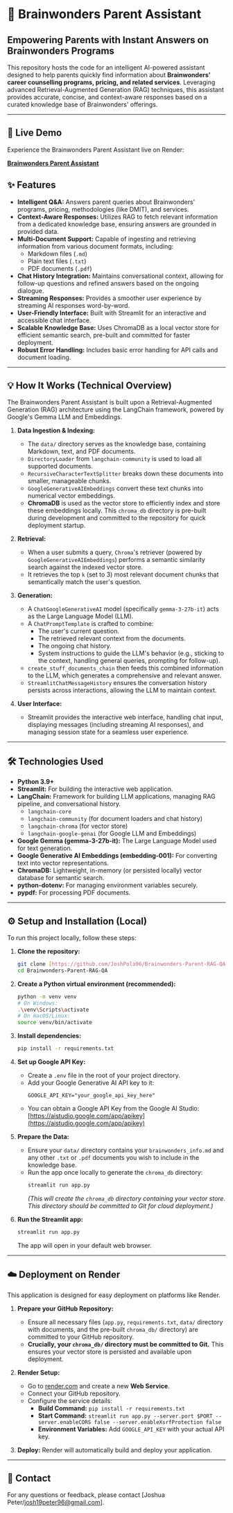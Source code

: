 # 🧠 Brainwonders Parent Assistant

## Empowering Parents with Instant Answers on Brainwonders Programs

This repository hosts the code for an intelligent AI-powered assistant designed to help parents quickly find information about **Brainwonders' career counselling programs, pricing, and related services**. Leveraging advanced Retrieval-Augmented Generation (RAG) techniques, this assistant provides accurate, concise, and context-aware responses based on a curated knowledge base of Brainwonders' offerings.

---

## 🚀 Live Demo

Experience the Brainwonders Parent Assistant live on Render:

[**Brainwonders Parent Assistant**](https://brainwonders-parent-rag-qa.onrender.com)

## ✨ Features

* **Intelligent Q&A:** Answers parent queries about Brainwonders' programs, pricing, methodologies (like DMIT), and services.
* **Context-Aware Responses:** Utilizes RAG to fetch relevant information from a dedicated knowledge base, ensuring answers are grounded in provided data.
* **Multi-Document Support:** Capable of ingesting and retrieving information from various document formats, including:
    * Markdown files (`.md`)
    * Plain text files (`.txt`)
    * PDF documents (`.pdf`)
* **Chat History Integration:** Maintains conversational context, allowing for follow-up questions and refined answers based on the ongoing dialogue.
* **Streaming Responses:** Provides a smoother user experience by streaming AI responses word-by-word.
* **User-Friendly Interface:** Built with Streamlit for an interactive and accessible chat interface.
* **Scalable Knowledge Base:** Uses ChromaDB as a local vector store for efficient semantic search, pre-built and committed for faster deployment.
* **Robust Error Handling:** Includes basic error handling for API calls and document loading.

---

## 💡 How It Works (Technical Overview)

The Brainwonders Parent Assistant is built upon a Retrieval-Augmented Generation (RAG) architecture using the LangChain framework, powered by Google's Gemma LLM and Embeddings.

1.  **Data Ingestion & Indexing:**
    * The `data/` directory serves as the knowledge base, containing Markdown, text, and PDF documents.
    * `DirectoryLoader` from `langchain-community` is used to load all supported documents.
    * `RecursiveCharacterTextSplitter` breaks down these documents into smaller, manageable chunks.
    * `GoogleGenerativeAIEmbeddings` convert these text chunks into numerical vector embeddings.
    * **ChromaDB** is used as the vector store to efficiently index and store these embeddings locally. This `chroma_db` directory is pre-built during development and committed to the repository for quick deployment startup.

2.  **Retrieval:**
    * When a user submits a query, `Chroma`'s retriever (powered by `GoogleGenerativeAIEmbeddings`) performs a semantic similarity search against the indexed vector store.
    * It retrieves the top `k` (set to 3) most relevant document chunks that semantically match the user's question.

3.  **Generation:**
    * A `ChatGoogleGenerativeAI` model (specifically `gemma-3-27b-it`) acts as the Large Language Model (LLM).
    * A `ChatPromptTemplate` is crafted to combine:
        * The user's current question.
        * The retrieved relevant context from the documents.
        * The ongoing chat history.
        * System instructions to guide the LLM's behavior (e.g., sticking to the context, handling general queries, prompting for follow-up).
    * `create_stuff_documents_chain` then feeds this combined information to the LLM, which generates a comprehensive and relevant answer.
    * `StreamlitChatMessageHistory` ensures the conversation history persists across interactions, allowing the LLM to maintain context.

4.  **User Interface:**
    * Streamlit provides the interactive web interface, handling chat input, displaying messages (including streaming AI responses), and managing session state for a seamless user experience.

---

## 🛠️ Technologies Used

* **Python 3.9+**
* **Streamlit:** For building the interactive web application.
* **LangChain:** Framework for building LLM applications, managing RAG pipeline, and conversational history.
    * `langchain-core`
    * `langchain-community` (for document loaders and chat history)
    * `langchain-chroma` (for vector store)
    * `langchain-google-genai` (for Google LLM and Embeddings)
* **Google Gemma (gemma-3-27b-it):** The Large Language Model used for text generation.
* **Google Generative AI Embeddings (embedding-001):** For converting text into vector representations.
* **ChromaDB:** Lightweight, in-memory (or persisted locally) vector database for semantic search.
* **python-dotenv:** For managing environment variables securely.
* **pypdf:** For processing PDF documents.

---

## ⚙️ Setup and Installation (Local)

To run this project locally, follow these steps:

1.  **Clone the repository:**
    ```bash
    git clone [https://github.com/JoshPola96/Brainwonders-Parent-RAG-QA.git](https://github.com/JoshPola96/Brainwonders-Parent-RAG-QA.git)
    cd Brainwonders-Parent-RAG-QA
    ```

2.  **Create a Python virtual environment (recommended):**
    ```bash
    python -m venv venv
    # On Windows:
    .\venv\Scripts\activate
    # On macOS/Linux:
    source venv/bin/activate
    ```

3.  **Install dependencies:**
    ```bash
    pip install -r requirements.txt
    ```

4.  **Set up Google API Key:**
    * Create a `.env` file in the root of your project directory.
    * Add your Google Generative AI API key to it:
        ```
        GOOGLE_API_KEY="your_google_api_key_here"
        ```
    * You can obtain a Google API Key from the Google AI Studio: [https://aistudio.google.com/app/apikey](https://aistudio.google.com/app/apikey)

5.  **Prepare the Data:**
    * Ensure your `data/` directory contains your `brainwonders_info.md` and any other `.txt` or `.pdf` documents you wish to include in the knowledge base.
    * Run the app once locally to generate the `chroma_db` directory:
        ```bash
        streamlit run app.py
        ```
        *(This will create the `chroma_db` directory containing your vector store. This directory should be committed to Git for cloud deployment.)*

6.  **Run the Streamlit app:**
    ```bash
    streamlit run app.py
    ```
    The app will open in your default web browser.

---

## ☁️ Deployment on Render

This application is designed for easy deployment on platforms like Render.

1.  **Prepare your GitHub Repository:**
    * Ensure all necessary files (`app.py`, `requirements.txt`, `data/` directory with documents, and the pre-built `chroma_db/` directory) are committed to your GitHub repository.
    * **Crucially, your `chroma_db/` directory must be committed to Git.** This ensures your vector store is persisted and available upon deployment.

2.  **Render Setup:**
    * Go to [render.com](https://render.com/) and create a new **Web Service**.
    * Connect your GitHub repository.
    * Configure the service details:
        * **Build Command:** `pip install -r requirements.txt`
        * **Start Command:** `streamlit run app.py --server.port $PORT --server.enableCORS false --server.enableXsrfProtection false`
        * **Environment Variables:** Add `GOOGLE_API_KEY` with your actual API key.

3.  **Deploy:** Render will automatically build and deploy your application.

---

## 📧 Contact

For any questions or feedback, please contact [Joshua Peter/josh19peter96@gmail.com].

